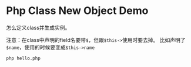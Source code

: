 Php Class New Object Demo
====================

怎么定义class并生成实例。

注意：在class中声明的field名要带`$`，但跟`$this->`使用时要去掉。
比如声明了`$name`，使用的时候要变成`$this->name`

```
php hello.php
```
